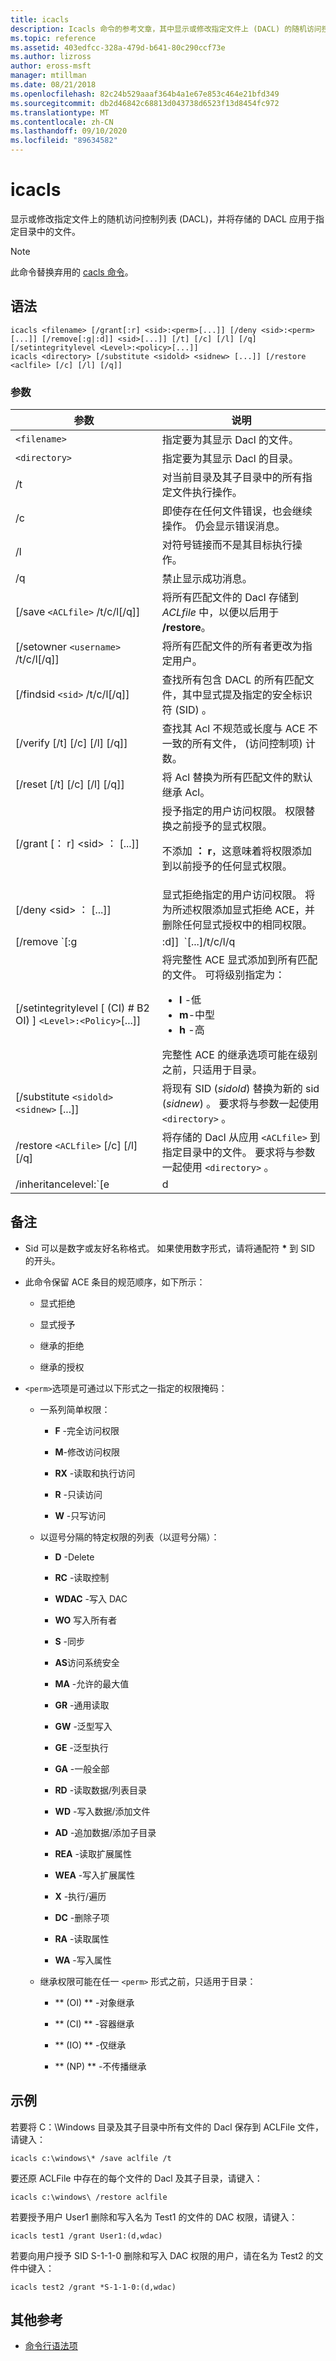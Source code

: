 ```yaml
---
title: icacls
description: Icacls 命令的参考文章，其中显示或修改指定文件上 (DACL) 的随机访问控制列表，并将存储的 Dacl 应用于指定目录中的文件。
ms.topic: reference
ms.assetid: 403edfcc-328a-479d-b641-80c290ccf73e
ms.author: lizross
author: eross-msft
manager: mtillman
ms.date: 08/21/2018
ms.openlocfilehash: 82c24b529aaaf364b4a1e67e853c464e21bfd349
ms.sourcegitcommit: db2d46842c68813d043738d6523f13d8454fc972
ms.translationtype: MT
ms.contentlocale: zh-CN
ms.lasthandoff: 09/10/2020
ms.locfileid: "89634582"
---
```

# <a name="icacls"></a>icacls

显示或修改指定文件上的随机访问控制列表 (DACL)，并将存储的 DACL 应用于指定目录中的文件。

> [!NOTE]
> 此命令替换弃用的 [cacls 命令](cacls.md)。

## <a name="syntax"></a>语法

```
icacls <filename> [/grant[:r] <sid>:<perm>[...]] [/deny <sid>:<perm>[...]] [/remove[:g|:d]] <sid>[...]] [/t] [/c] [/l] [/q] [/setintegritylevel <Level>:<policy>[...]]
icacls <directory> [/substitute <sidold> <sidnew> [...]] [/restore <aclfile> [/c] [/l] [/q]]
```

### <a name="parameters"></a>参数

| 参数 | 说明 |
| --------- | ----------- |
| `<filename>` | 指定要为其显示 Dacl 的文件。 |
| `<directory>` | 指定要为其显示 Dacl 的目录。 |
| /t  | 对当前目录及其子目录中的所有指定文件执行操作。 |
| /c | 即使存在任何文件错误，也会继续操作。 仍会显示错误消息。 |
| /l | 对符号链接而不是其目标执行操作。 |
| /q | 禁止显示成功消息。 |
| [/save `<ACLfile>` /t/c/l[/q]] | 将所有匹配文件的 Dacl 存储到 *ACLfile* 中，以便以后用于 **/restore**。 |
| [/setowner `<username>` /t/c/l[/q]] | 将所有匹配文件的所有者更改为指定用户。 |
| [/findsid `<sid>` /t/c/l[/q]] | 查找所有包含 DACL 的所有匹配文件，其中显式提及指定的安全标识符 (SID) 。 |
| [/verify [/t] [/c] [/l] [/q]] | 查找其 Acl 不规范或长度与 ACE 不一致的所有文件， (访问控制项) 计数。 |
| [/reset [/t] [/c] [/l] [/q]] | 将 Acl 替换为所有匹配文件的默认继承 Acl。 |
| [/grant [： r] \<sid> ： <perm> [...]] | 授予指定的用户访问权限。 权限替换之前授予的显式权限。<p>不添加 **： r**，这意味着将权限添加到以前授予的任何显式权限。 |
| [/deny \<sid> ： <perm> [...]] | 显式拒绝指定的用户访问权限。 将为所述权限添加显式拒绝 ACE，并删除任何显式授权中的相同权限。 |
| [/remove `[:g | :d]]` `<sid>`[...]/t/c/l/q | 从 DACL 中移除指定 SID 的所有匹配项。 此命令还可以使用：<ul><li>**： g** -删除已授予的对指定 SID 的所有权限。</li><li>**:d** -删除对指定 SID 的所有拒绝的权限。 |
| [/setintegritylevel [ (CI) # B2 OI) ] `<Level>:<Policy>`[...]] | 将完整性 ACE 显式添加到所有匹配的文件。 可将级别指定为：<ul><li>**l** -低</li><li>**m**-中型</li><li>**h** -高</li></ul>完整性 ACE 的继承选项可能在级别之前，只适用于目录。 |
| [/substitute `<sidold> <sidnew>` [...]] | 将现有 SID (*sidold*) 替换为新的 sid (*sidnew*) 。 要求将与参数一起使用 `<directory>` 。 |
| /restore `<ACLfile>` [/c] [/l] [/q] | 将存储的 Dacl 从应用 `<ACLfile>` 到指定目录中的文件。 要求将与参数一起使用 `<directory>` 。 |
| /inheritancelevel:`[e | d | r]` | 设置继承级别，可以是：<ul><li>**e** -启用继承</li><li>**d** -禁用继承并复制 ace</li><li>**r** -删除所有继承的 ace</li></ul> |

## <a name="remarks"></a>备注

- Sid 可以是数字或友好名称格式。 如果使用数字形式，请将通配符 **&#42;** 到 SID 的开头。

- 此命令保留 ACE 条目的规范顺序，如下所示：

    - 显式拒绝

    -  显式授予

    - 继承的拒绝

    - 继承的授权

- `<perm>`选项是可通过以下形式之一指定的权限掩码：

    - 一系列简单权限：

      - **F** -完全访问权限

      - **M**-修改访问权限

      - **RX** -读取和执行访问

      - **R** -只读访问

      - **W** -只写访问

    - 以逗号分隔的特定权限的列表（以逗号分隔）：

      - **D** -Delete

      - **RC** -读取控制

      - **WDAC** -写入 DAC

      - **WO** 写入所有者

      - **S** -同步

      - **AS**访问系统安全

      - **MA** -允许的最大值

      - **GR** -通用读取

      - **GW** -泛型写入

      - **GE** -泛型执行

      - **GA** -一般全部

      - **RD** -读取数据/列表目录

      - **WD** -写入数据/添加文件

      - **AD** -追加数据/添加子目录

      - **REA** -读取扩展属性

      - **WEA** -写入扩展属性

      - **X** -执行/遍历

      - **DC** -删除子项

      - **RA** -读取属性

      - **WA** -写入属性

  - 继承权限可能在任一 `<perm>` 形式之前，只适用于目录：

      - ** (OI) ** -对象继承

      - ** (CI) ** -容器继承

      - ** (IO) ** -仅继承

      - ** (NP) ** -不传播继承

## <a name="examples"></a>示例

若要将 C：\Windows 目录及其子目录中所有文件的 Dacl 保存到 ACLFile 文件，请键入：

```
icacls c:\windows\* /save aclfile /t
```

要还原 ACLFile 中存在的每个文件的 Dacl 及其子目录，请键入：

```
icacls c:\windows\ /restore aclfile
```

若要授予用户 User1 删除和写入名为 Test1 的文件的 DAC 权限，请键入：

```
icacls test1 /grant User1:(d,wdac)
```

若要向用户授予 SID S-1-1-0 删除和写入 DAC 权限的用户，请在名为 Test2 的文件中键入：

```
icacls test2 /grant *S-1-1-0:(d,wdac)
```

## <a name="additional-references"></a>其他参考

- [命令行语法项](command-line-syntax-key.md)
